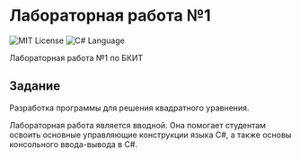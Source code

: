 # Лабораторная работа №1
<img src="http://img.shields.io/badge/license-MIT-brightgreen.svg" alt="MIT License"> <img src="https://img.shields.io/badge/language-C%23-green.svg" alt="C# Language">

Лабораторная работа №1 по БКИТ

## Задание

Разработка программы для решения квадратного уравнения.

Лабораторная работа является вводной. Она помогает студентам освоить основные управляющие конструкции языка С#, а также основы консольного ввода-вывода в С#.
